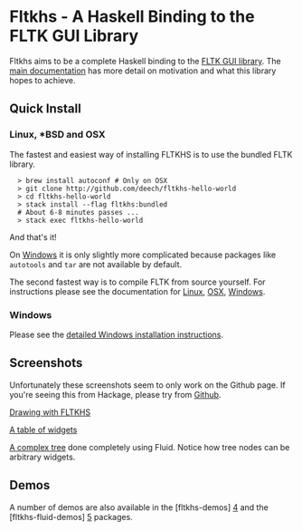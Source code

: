 Fltkhs - A Haskell Binding to the FLTK GUI Library
=============================================

Fltkhs aims to be a complete Haskell binding to the [FLTK GUI library][1]. The [main documentation][3]  has more detail on motivation and what this library hopes to achieve.

Quick Install
-------------
### Linux, *BSD and OSX
The fastest and easiest way of installing FLTKHS is to use the bundled FLTK library.

```
  > brew install autoconf # Only on OSX
  > git clone http://github.com/deech/fltkhs-hello-world
  > cd fltkhs-hello-world
  > stack install --flag fltkhs:bundled
  # About 6-8 minutes passes ...
  > stack exec fltkhs-hello-world
```

And that's it!

On [Windows](http://hackage.haskell.org/package/fltkhs-0.5.1.6/docs/Graphics-UI-FLTK-LowLevel-FLTKHS.html#g:8) it is only slightly more complicated because packages like `autotools` and `tar` are not available by default.

The second fastest way is to compile FLTK from source yourself. For instructions please see the documentation for [Linux](http://hackage.haskell.org/package/fltkhs/docs/Graphics-UI-FLTK-LowLevel-FLTKHS.html#g:10), [OSX](http://hackage.haskell.org/package/fltkhs/docs/Graphics-UI-FLTK-LowLevel-FLTKHS.html#g:11), [Windows](http://hackage.haskell.org/package/fltkhs/docs/Graphics-UI-FLTK-LowLevel-FLTKHS.html#g:12).

### Windows

Please see the [detailed Windows installation instructions](http://hackage.haskell.org/package/fltkhs/docs/Graphics-UI-FLTK-LowLevel-FLTKHS.html#g:9).

Screenshots
-----------
Unfortunately these screenshots seem to only work on the Github page. If you're seeing this from Hackage, please try from [Github](https://github.com/deech/fltkhs#screenshots).

[Drawing with FLTKHS](images/arc-windows.png)

[A table of widgets](images/widget-table-windows.png)

[A complex tree](images/tree-complex-windows.png) done completely using Fluid. Notice how tree nodes can be arbitrary widgets.

Demos
-----
A number of demos are also available in the [fltkhs-demos] [4] and the [fltkhs-fluid-demos] [5] packages.

  [1]: http://www.fltk.org/index.php      "FLTK"
  [2]: http://www.fltk.org/software.php
  [3]: http://hackage.haskell.org/package/fltkhs/docs/Graphics-UI-FLTK-LowLevel-FLTKHS.html
  [4]: http://github.com/deech/fltkhs-demos
  [5]: http://github.com/deech/fltkhs-fluid-demos
